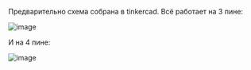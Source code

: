 Предварительно схема собрана в tinkercad.
Всё работает на 3 пине:

![image](https://github.com/p1petto/IoT-co-op/assets/108504552/e7d0871e-9263-4210-9358-087ccfc9fff6)

И на 4 пине:

![image](https://github.com/p1petto/IoT-co-op/assets/108504552/e5666a32-f3ad-40e5-974e-42b4d4553f02)
